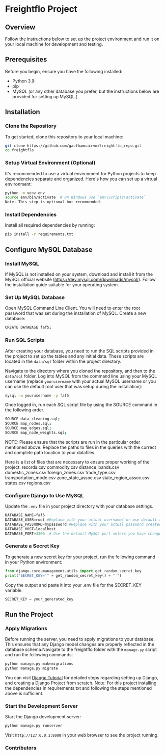 # Freightflo Project

## Overview
Follow the instructions below to set up the project environment and run it on your local machine for development and testing.

## Prerequisites
Before you begin, ensure you have the following installed:
- Python 3.9
- pip
- MySQL (or any other database you prefer, but the instructions below are provided for setting up MySQL.)

## Installation

### Clone the Repository
To get started, clone this repository to your local machine:
```bash
git clone https://github.com/gauthamnairvm/freightflo_repo.git
cd freightflo

```
### Setup Virtual Environment (Optional)
It's recommended to use a virtual environment for Python projects to keep dependencies separate and organized. Here's how you can set up a virtual environment:
```bash
python -m venv env
source env/bin/activate  # On Windows use `env\Scripts\activate`
Note: This step is optional but recommended.

```
### Install Dependencies
Install all required dependencies by running:
```bash
pip install -r requirements.txt

```
## Configure MySQL Database
### Install MySQL
If MySQL is not installed on your system, download and install it from the MySQL official website (https://dev.mysql.com/downloads/mysql/). Follow the installation guide suitable for your operating system.

### Set Up MySQL Database
Open MySQL Command Line Client. You will need to enter the root password that was set during the installation of MySQL.
Create a new database:
```bash
CREATE DATABASE faf5;

```
### Run SQL Scripts
After creating your database, you need to run the SQL scripts provided in the project to set up the tables and any initial data. These scripts are located in the `data/sql` folder within the project directory.

Navigate to the directory where you cloned the repository, and then to the `data/sql` folder.
Log into MySQL from the command line using your MySQL username (replace `yourusername` with your actual MySQL username or you can use the default root user that was setup during the installation):
```bash
mysql -u yourusername -p faf5

```
Once logged in, run each SQL script file by using the SOURCE command in the following order.
```bash
SOURCE data_cleaning.sql;
SOURCE map_nodes.sql;
SOURCE map_edges.sql;
SOURCE map_node_weights.sql;

```
NOTE: Please ensure that the scripts are run in the particular order mentioned above. Replace the paths to files in the queries with the correct and complete path location to your datafiles.

Here is a list of files that are necessary to ensure proper working of the project:
records.csv
commodity.csv
distance_bands.csv
domestic_zones.csv
foreign_zones.csv
trade_type.csv
transportation_mode.csv
zone_state_assoc.csv
state_region_assoc.csv
states.csv
regions.csv

### Configure Django to Use MySQL
Update the `.env` file in your project directory with your database settings.
```python 
DATABASE_NAME=faf5
DATABASE_USER=root #Replace with your actual username/ or use default root user
DATABASE_PASSWORD=mypassword #Replace with your actual password created during the setup
DATABASE_HOST=localhost
DATABASE_PORT=3306  # Use the default MySQL port unless you have changed it.

```
### Generate a Secret Key
To generate a new secret key for your project, run the following command in your Python environment:
```python
from django.core.management.utils import get_random_secret_key
print("SECRET_KEY='" + get_random_secret_key() + "'")

```
Copy the output and paste it into your .env file for the SECRET_KEY variable.
```python
SECRET_KEY = your_generated_key

```
## Run the Project
### Apply Migrations
Before running the server, you need to apply migrations to your database. This ensures that any Django model changes are properly reflected in the database schema.Navigate to the freightflo folder with the `manage.py` script and run the following commands:

```bash
python manage.py makemigrations
python manage.py migrate

```
You can visit [Django Tutorial](https://www.w3schools.com/django/) for detailed steps regarding setting up Django, and creating a Django Project from scratch. 
Note: For this project installing the dependencies in requirements.txt and following the steps mentioned above is sufficient.


### Start the Development Server
Start the Django development server:
```bash
python manage.py runserver
```
Visit `http://127.0.0.1:8000` in your web browser to see the project running.

### Contributors
